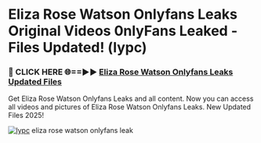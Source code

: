 # Eliza Rose Watson Onlyfans Leaks Original Videos 0nlyFans Leaked - Files Updated! (lypc)

<h3>🔴 CLICK HERE 🌐==►► <a href="https://tinyurl.com/2wckxsce" rel="nofollow">Eliza Rose Watson Onlyfans Leaks Updated Files</a></h3>

Get Eliza Rose Watson Onlyfans Leaks and all content. Now you can access all videos and pictures of Eliza Rose Watson Onlyfans Leaks. New Updated Files 2025!

[![lypc](https://i.imgur.com/AFduVYN.gif)](https://tinyurl.com/2wckxsce)
eliza rose watson onlyfans leak